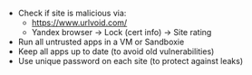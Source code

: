 * Check if site is malicious via:
  * https://www.urlvoid.com/
  * Yandex browser -> Lock (cert info) -> Site rating
* Run all untrusted apps in a VM or Sandboxie 
* Keep all apps up to date (to avoid old vulnerabilities)
* Use unique password on each site (to protect against leaks)
